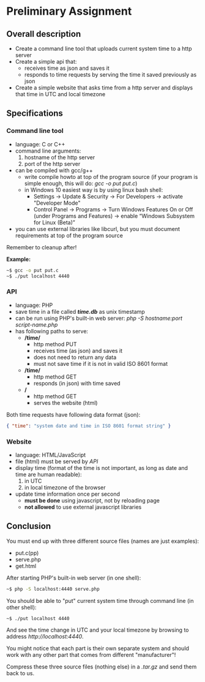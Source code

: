 # Preliminary Assignment

## Overall description
 * Create a command line tool that uploads current system time to a http server
 * Create a simple api that:
   * receives time as json and saves it
   * responds to time requests by serving the time it saved previously as json
 * Create a simple website that asks time from a http server and displays that time in UTC and local timezone

## Specifications

### Command line tool
 * language: C or C++
 * command line arguments:
   1. hostname of the http server
   2. port of the http server
 * can be compiled with gcc/g++
   * write compile howto at top of the program source (if your program is simple enough, this will do: *gcc -o put put.c*)
   * in Windows 10 easiest way is by using linux bash shell:
     * Settings -> Update & Security -> For Developers -> activate "Developer Mode"
     * Control Panel -> Programs -> Turn Windows Features On or Off (under Programs and Features) -> enable “Windows Subsystem for Linux (Beta)”
 * you can use external libraries like libcurl, but you must document requirements at top of the program source

Remember to cleanup after!

**Example:**
```sh
~$ gcc -o put put.c
~$ ./put localhost 4440
```

### API
 * language: PHP
 * save time in a file called ***time.db*** as unix timestamp
 * can be run using PHP's built-in web server: *php -S hostname:port script-name.php*
 * has following paths to serve:
   * **/time/**
     * http method PUT
     * receives time (as json) and saves it
     * does not need to return any data
     * must not save time if it is not in valid ISO 8601 format
   * **/time/**
     * http method GET
     * responds (in json) with time saved
   * **/**
     * http method GET
     * serves the website (html)

Both time requests have following data format (json):
```json
{ "time": "system date and time in ISO 8601 format string" }
```

### Website
 * language: HTML/JavaScript
 * file (html) must be served by *API*
 * display time (format of the time is not important, as long as date and time are human readable):
   1. in UTC
   2. in local timezone of the browser
 * update time information once per second
   * **must be done** using javascript, not by reloading page
   * **not allowed** to use external javascript libraries

## Conclusion
You must end up with three different source files (names are just examples):
 * put.c(pp)
 * serve.php
 * get.html

After starting PHP's built-in web server (in one shell):
```sh
~$ php -S localhost:4440 serve.php
```
You should be able to "put" current system time through command line (in other shell):
```sh
~$ ./put localhost 4440
```
And see the time change in UTC and your local timezone by browsing to address *http://localhost:4440*.

You might notice that each part is their own separate system and should work with any other part that comes from different "manufacturer"!

Compress these three source files (nothing else) in a *.tar.gz* and send them back to us.
